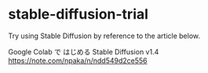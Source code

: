 # stable-diffusion-trial
Try using Stable Diffusion by reference to the article below.  

Google Colab で はじめる Stable Diffusion v1.4  
https://note.com/npaka/n/ndd549d2ce556
